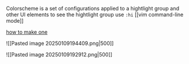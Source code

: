 Colorscheme is a set of configurations applied to a hightlight group and other UI elements
to see the hightlight group use `:hi` [[vim command-line mode]]

[how to make one](https://speakerdeck.com/cocopon/creating-your-lovely-color-scheme?slide=31)

![[Pasted image 20250109194409.png|500]]

![[Pasted image 20250109192912.png|500]]





